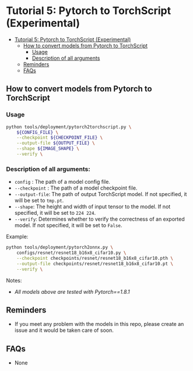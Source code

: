 # Tutorial 5: Pytorch to TorchScript (Experimental)

<!-- TOC -->

- [Tutorial 5: Pytorch to TorchScript (Experimental)](#tutorial-5-pytorch-to-torchscript-experimental)
  - [How to convert models from Pytorch to TorchScript](#how-to-convert-models-from-pytorch-to-torchscript)
    - [Usage](#usage)
    - [Description of all arguments](#description-of-all-arguments)
  - [Reminders](#reminders)
  - [FAQs](#faqs)

<!-- TOC -->

## How to convert models from Pytorch to TorchScript

### Usage

```bash
python tools/deployment/pytorch2torchscript.py \
    ${CONFIG_FILE} \
    --checkpoint ${CHECKPOINT_FILE} \
    --output-file ${OUTPUT_FILE} \
    --shape ${IMAGE_SHAPE} \
    --verify \
```

### Description of all arguments:

- `config` : The path of a model config file.
- `--checkpoint` : The path of a model checkpoint file.
- `--output-file`: The path of output TorchScript model. If not specified, it will be set to `tmp.pt`.
- `--shape`: The height and width of input tensor to the model. If not specified, it will be set to `224 224`.
- `--verify`: Determines whether to verify the correctness of an exported model. If not specified, it will be set to `False`.

Example:

```bash
python tools/deployment/pytorch2onnx.py \
    configs/resnet/resnet18_b16x8_cifar10.py \
    --checkpoint checkpoints/resnet/resnet18_b16x8_cifar10.pth \
    --output-file checkpoints/resnet/resnet18_b16x8_cifar10.pt \
    --verify \
```

Notes:

- *All models above are tested with Pytorch==1.8.1*

## Reminders

- If you meet any problem with the models in this repo, please create an issue and it would be taken care of soon. 

## FAQs

- None
